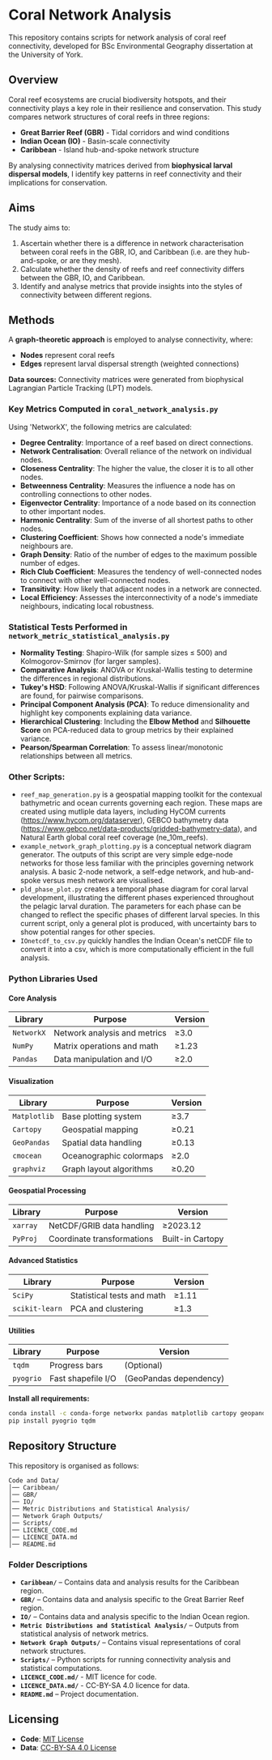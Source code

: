 # Coral Network Analysis
This repository contains scripts for network analysis of coral reef connectivity, developed for BSc Environmental Geography dissertation at the University of York.

## **Overview**
Coral reef ecosystems are crucial biodiversity hotspots, and their connectivity plays a key role in their resilience and conservation. This study compares network structures of coral reefs in three regions:
- **Great Barrier Reef (GBR)** - Tidal corridors and wind conditions
- **Indian Ocean (IO)** - Basin-scale connectivity
- **Caribbean** - Island hub-and-spoke network structure

By analysing connectivity matrices derived from **biophysical larval dispersal models**, I identify key patterns in reef connectivity and their implications for conservation.

## **Aims**
The study aims to:
1. Ascertain whether there is a difference in network characterisation between coral reefs in the GBR, IO, and Caribbean (i.e. are they hub-and-spoke, or are they mesh).
2. Calculate whether the density of reefs and reef connectivity differs between the GBR, IO, and Caribbean.
3. Identify and analyse metrics that provide insights into the styles of connectivity between different regions.

## **Methods**
A **graph-theoretic approach** is employed to analyse connectivity, where:
- **Nodes** represent coral reefs
- **Edges** represent larval dispersal strength (weighted connections)

**Data sources:** Connectivity matrices were generated from biophysical Lagrangian Particle Tracking (LPT) models.

### **Key Metrics Computed in `coral_network_analysis.py`**
Using 'NetworkX', the following metrics are calculated:
- **Degree Centrality**: Importance of a reef based on direct connections.
- **Network Centralisation**: Overall reliance of the network on individual nodes.
- **Closeness Centrality**: The higher the value, the closer it is to all other nodes.
- **Betweenness Centrality**: Measures the influence a node has on controlling connections to other nodes.
- **Eigenvector Centrality**: Importance of a node based on its connection to other important nodes.
- **Harmonic Centrality**: Sum of the inverse of all shortest paths to other nodes.
- **Clustering Coefficient**: Shows how connected a node's immediate neighbours are.
- **Graph Density**: Ratio of the number of edges to the maximum possible number of edges.
- **Rich Club Coefficient**: Measures the tendency of well-connected nodes to connect with other well-connected nodes.
- **Transitivity**: How likely that adjacent nodes in a network are connected.
- **Local Efficiency**: Assesses the interconnectivity of a node's immediate neighbours, indicating local robustness.

### **Statistical Tests Performed in `network_metric_statistical_analysis.py`**
- **Normality Testing**: Shapiro-Wilk (for sample sizes ≤ 500) and Kolmogorov-Smirnov (for larger samples).
- **Comparative Analysis**: ANOVA or Kruskal-Wallis testing to determine the differences in regional distributions.
- **Tukey's HSD**: Following ANOVA/Kruskal-Wallis if significant differences are found, for pairwise comparisons.
- **Principal Component Analysis (PCA)**: To reduce dimensionality and highlight key components explaining data variance.
- **Hierarchical Clustering**: Including the **Elbow Method** and **Silhouette Score** on PCA-reduced data to group metrics by their explained variance.
- **Pearson/Spearman Correlation**: To assess linear/monotonic relationships between all metrics.

### **Other Scripts**:
- `reef_map_generation.py` is a geospatial mapping toolkit for the contexual bathymetric and ocean currents governing each region. These maps are created using mutliple data layers, including HyCOM currents (https://www.hycom.org/dataserver), GEBCO bathymetry data (https://www.gebco.net/data-products/gridded-bathymetry-data), and Natural Earth global coral reef coverage (ne_10m_reefs).
- `example_network_graph_plotting.py` is a conceptual network diagram generator. The outputs of this script are very simple edge-node networks for those less familiar with the principles governing network analysis. A basic 2-node network, a self-edge network, and hub-and-spoke versus mesh network are visualised.
- `pld_phase_plot.py` creates a temporal phase diagram for coral larval development, illustrating the different phases experienced throughout the pelagic larval duration. The parameters for each phase can be changed to reflect the specific phases of different larval species. In this current script, only a general plot is produced, with uncertainty bars to show potential ranges for other species.
- `IOnetcdf_to_csv.py` quickly handles the Indian Ocean's netCDF file to convert it into a csv, which is more computationally efficient in the full analysis.

### **Python Libraries Used**
#### Core Analysis
| Library | Purpose | Version |
|---------|---------|---------|
| `NetworkX` | Network analysis and metrics | ≥3.0 |
| `NumPy` | Matrix operations and math | ≥1.23 |
| `Pandas` | Data manipulation and I/O | ≥2.0 |

#### Visualization
| Library | Purpose | Version |
|---------|---------|---------|
| `Matplotlib` | Base plotting system | ≥3.7 |
| `Cartopy` | Geospatial mapping | ≥0.21 |
| `GeoPandas` | Spatial data handling | ≥0.13 |
| `cmocean` | Oceanographic colormaps | ≥2.0 |
| `graphviz` | Graph layout algorithms | ≥0.20 |

#### Geospatial Processing
| Library | Purpose | Version |
|---------|---------|---------|
| `xarray` | NetCDF/GRIB data handling | ≥2023.12 |
| `PyProj` | Coordinate transformations | Built-in Cartopy |

#### Advanced Statistics
| Library | Purpose | Version |
|---------|---------|---------|
| `SciPy` | Statistical tests and math | ≥1.11 |
| `scikit-learn` | PCA and clustering | ≥1.3 |

#### Utilities
| Library | Purpose | Version |
|---------|---------|---------|
| `tqdm` | Progress bars | (Optional) |
| `pyogrio` | Fast shapefile I/O | (GeoPandas dependency) |

**Install all requirements:**
```bash
conda install -c conda-forge networkx pandas matplotlib cartopy geopandas xarray cmocean scipy scikit-learn graphviz
pip install pyogrio tqdm
```

## **Repository Structure**
This repository is organised as follows:
```plaintext
Code and Data/  
│── Caribbean/
│── GBR/
│── IO/
│── Metric Distributions and Statistical Analysis/
│── Network Graph Outputs/
│── Scripts/
│── LICENCE_CODE.md
│── LICENCE_DATA.md
│── README.md
```  

### **Folder Descriptions**  
- **`Caribbean/`** – Contains data and analysis results for the Caribbean region. 
- **`GBR/`** – Contains data and analysis specific to the Great Barrier Reef region.  
- **`IO/`** – Contains data and analysis specific to the Indian Ocean region.  
- **`Metric Distributions and Statistical Analysis/`** – Outputs from statistical analysis of network metrics.  
- **`Network Graph Outputs/`** – Contains visual representations of coral network structures.  
- **`Scripts/`** – Python scripts for running connectivity analysis and statistical computations.
- **`LICENCE_CODE.md/`** - MIT licence for code.
- **`LICENCE_DATA.md/`** - CC-BY-SA 4.0 licence for data.
- **`README.md`** – Project documentation.  


## Licensing

- **Code**: [MIT License](LICENSE_CODE.md)
- **Data**: [CC-BY-SA 4.0 License](LICENSE_DATA.md)
